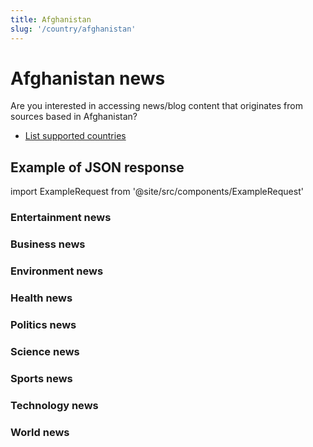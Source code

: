 ```yaml
---
title: Afghanistan
slug: '/country/afghanistan'
---
```


# Afghanistan news

Are you interested in accessing news/blog content that originates from sources based in Afghanistan?

- [List supported countries](/get-articles/countries)

## Example of JSON response

import ExampleRequest from '@site/src/components/ExampleRequest'

### Entertainment news
<ExampleRequest url="https://api.apitube.io/v1/news/articles?limit=2&category=news/Business&country=af"></ExampleRequest>

### Business news
<ExampleRequest url="https://api.apitube.io/v1/news/articles?limit=2&category=news/Business&country=af"></ExampleRequest>

### Environment news
<ExampleRequest url="https://api.apitube.io/v1/news/articles?limit=2&category=news/Environment&country=af"></ExampleRequest>

### Health news
<ExampleRequest url="https://api.apitube.io/v1/news/articles?limit=2&category=news/Health&country=af"></ExampleRequest>

### Politics news
<ExampleRequest url="https://api.apitube.io/v1/news/articles?limit=2&category=news/Politics&country=af"></ExampleRequest>

### Science news
<ExampleRequest url="https://api.apitube.io/v1/news/articles?limit=2&category=news/Science&country=af"></ExampleRequest>

### Sports news
<ExampleRequest url="https://api.apitube.io/v1/news/articles?limit=2&category=news/Sports&country=af"></ExampleRequest>

### Technology news
<ExampleRequest url="https://api.apitube.io/v1/news/articles?limit=2&category=news/Technology&country=af"></ExampleRequest>

### World news
<ExampleRequest url="https://api.apitube.io/v1/news/articles?limit=2&category=news/World&country=af"></ExampleRequest>

